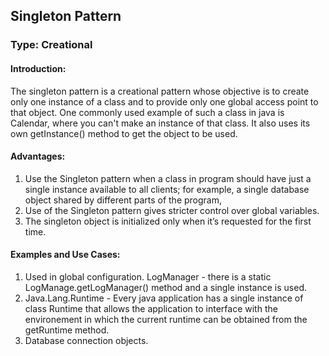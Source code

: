 ## Singleton Pattern

### Type: Creational

#### Introduction:

The singleton pattern is a creational pattern whose objective is to create only one instance of a class and to provide only one global access point to that object. One commonly used example of such a class in java is Calendar, where you can't make an instance of that class. It also uses its own getInstance() method to get the object to be used.

#### Advantages:

1. Use the Singleton pattern when a class in program should have just a single instance available to all clients; for example, a single database object shared by different parts of the program,
2. Use of the Singleton pattern gives stricter control over global variables.
3. The singleton object is initialized only when it’s requested for the first time.

#### Examples and Use Cases:

1. Used in global configuration. LogManager - there is a static LogManage.getLogManager() method and a single instance is used.
2. Java.Lang.Runtime - Every java application has a single instance of class Runtime that allows the application to interface with the environement in which the current runtime can be obtained from the getRuntime method.
3. Database connection objects.


